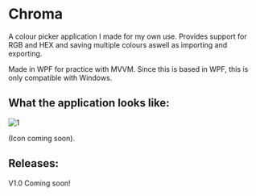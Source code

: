 # Chroma
A colour picker application I made for my own use.
Provides support for RGB and HEX and saving multiple colours aswell as importing and exporting.

Made in WPF for practice with MVVM. Since this is based in WPF, this is only compatible with Windows.

## What the application looks like:
![1](https://user-images.githubusercontent.com/87785573/184686038-a5ad99ed-9a28-400b-ad68-b74b21d2e4a9.PNG)

(Icon coming soon).

## Releases:
V1.0 Coming soon!
